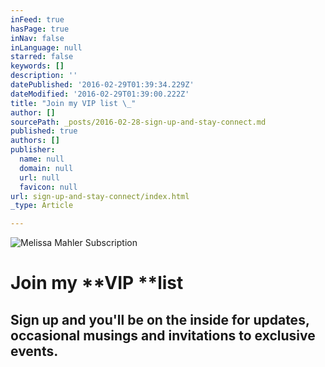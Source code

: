 ```yaml
---
inFeed: true
hasPage: true
inNav: false
inLanguage: null
starred: false
keywords: []
description: ''
datePublished: '2016-02-29T01:39:34.229Z'
dateModified: '2016-02-29T01:39:00.222Z'
title: "Join my VIP list \_"
author: []
sourcePath: _posts/2016-02-28-sign-up-and-stay-connect.md
published: true
authors: []
publisher:
  name: null
  domain: null
  url: null
  favicon: null
url: sign-up-and-stay-connect/index.html
_type: Article

---
```

![Melissa Mahler Subscription  ](https://the-grid-user-content.s3-us-west-2.amazonaws.com/946396f3-776a-4b60-ba0d-6c814a8236ad.jpg)

# Join my **VIP **list  

## Sign up and you'll be on the inside for updates, occasional  musings and invitations to exclusive events.